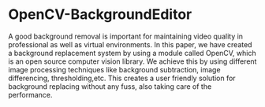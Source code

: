 # OpenCV-BackgroundEditor
A good background removal is important for maintaining video quality in professional as
well as virtual environments. In this paper, we have created a background replacement
system by using a module called OpenCV, which is an open source computer vision
library. We achieve this by using different image processing techniques like background
subtraction, image differencing, thresholding,etc. This creates a user friendly solution for
background replacing without any fuss, also taking care of the performance.
